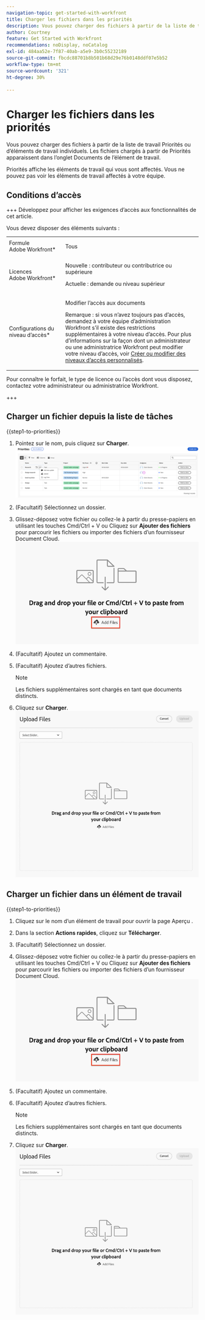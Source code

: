 ```yaml
---
navigation-topic: get-started-with-workfront
title: Charger les fichiers dans les priorités
description: Vous pouvez charger des fichiers à partir de la liste de travail Priorités ou d’éléments de travail individuels. Les fichiers chargés à partir de Priorités apparaissent dans l’onglet Documents de l’élément de travail.
author: Courtney
feature: Get Started with Workfront
recommendations: noDisplay, noCatalog
exl-id: 484aa52e-7f87-40ab-a5e9-3b0c55232189
source-git-commit: fbcdc88701b8b501b68d29e76b0148ddf07e5b52
workflow-type: tm+mt
source-wordcount: '321'
ht-degree: 30%

---
```


# Charger les fichiers dans les priorités

Vous pouvez charger des fichiers à partir de la liste de travail Priorités ou d’éléments de travail individuels. Les fichiers chargés à partir de Priorités apparaissent dans l’onglet Documents de l’élément de travail.

Priorités affiche les éléments de travail qui vous sont affectés. Vous ne pouvez pas voir les éléments de travail affectés à votre équipe.

## Conditions d’accès

+++ Développez pour afficher les exigences d’accès aux fonctionnalités de cet article.

Vous devez disposer des éléments suivants :

<table style="table-layout:auto"> 
 <col> 
 <col> 
 <tbody> 
  <tr> 
   <td role="rowheader">Formule Adobe Workfront*</td> 
   <td> <p> Tous</p> </td> 
  </tr> 
  <tr> 
   <td role="rowheader">Licences Adobe Workfront*</td> 
   <td> 
   <p>Nouvelle : contributeur ou contributrice ou supérieure</p> 
   <p>Actuelle : demande ou niveau supérieur</p> </td> 
  </tr> 
  <tr> 
   <td role="rowheader">Configurations du niveau d’accès*</td> 
   <td> <p>Modifier l’accès aux documents</p> <p>Remarque : si vous n’avez toujours pas d’accès, demandez à votre équipe d’administration Workfront s’il existe des restrictions supplémentaires à votre niveau d’accès. Pour plus d’informations sur la façon dont un administrateur ou une administratrice Workfront peut modifier votre niveau d’accès, voir <a href="../../administration-and-setup/add-users/configure-and-grant-access/create-modify-access-levels.md" class="MCXref xref">Créer ou modifier des niveaux d’accès personnalisés</a>.</p> </td> 
  </tr> 
 </tbody> 
</table>

Pour connaître le forfait, le type de licence ou l’accès dont vous disposez, contactez votre administrateur ou administratrice Workfront.

+++

## Charger un fichier depuis la liste de tâches

{{step1-to-priorities}}

1. Pointez sur le nom, puis cliquez sur **Charger**.
   ![Mise à jour, consignation de l’heure et chargement](assets/update-log-upload.png)
1. (Facultatif) Sélectionnez un dossier.
1. Glissez-déposez votre fichier ou collez-le à partir du presse-papiers en utilisant les touches Cmd/Ctrl + V
ou
Cliquez sur **Ajouter des fichiers** pour parcourir les fichiers ou importer des fichiers d’un fournisseur Document Cloud.
   ![Ajouter des fichiers](assets/add-files.png)
1. (Facultatif) Ajoutez un commentaire.
1. (Facultatif) Ajoutez d’autres fichiers.

   >[!NOTE]
   >
   >Les fichiers supplémentaires sont chargés en tant que documents distincts.
1. Cliquez sur **Charger**.
   ![Charger un fichier](assets/upload-file-module.png)


## Charger un fichier dans un élément de travail

{{step1-to-priorities}}

1. Cliquez sur le nom d’un élément de travail pour ouvrir la page Aperçu .
1. Dans la section **Actions rapides**, cliquez sur **Télécharger**.
1. (Facultatif) Sélectionnez un dossier.
1. Glissez-déposez votre fichier ou collez-le à partir du presse-papiers en utilisant les touches Cmd/Ctrl + V
ou
Cliquez sur **Ajouter des fichiers** pour parcourir les fichiers ou importer des fichiers d’un fournisseur Document Cloud.
   ![Ajouter des fichiers](assets/add-files.png)
1. (Facultatif) Ajoutez un commentaire.
1. (Facultatif) Ajoutez d’autres fichiers.

   >[!NOTE]
   >
   >Les fichiers supplémentaires sont chargés en tant que documents distincts.
1. Cliquez sur **Charger**.
   ![Charger un fichier](assets/upload-file-module.png)
